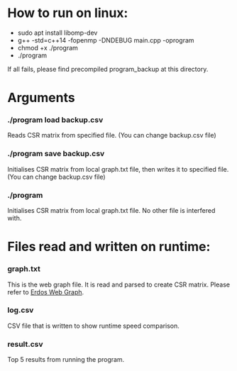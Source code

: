 # How to run on linux:
* sudo apt install libomp-dev
* g++ -std=c++14 -fopenmp -DNDEBUG main.cpp -oprogram
* chmod +x ./program
* ./program

If all fails, please find precompiled program_backup at this directory.

# Arguments
### ./program load backup.csv

Reads CSR matrix from specified file. (You can change backup.csv file)

### ./program save backup.csv

Initialises CSR matrix from local graph.txt file, then writes it to specified file. (You can change backup.csv file)

### ./program

Initialises CSR matrix from local graph.txt file. No other file is interfered with.

# Files read and written on runtime:
### graph.txt

This is the web graph file. It is read and parsed to create CSR matrix. Please refer to [Erdos Web Graph](https://web.archive.org/web/20220310125510/http://web-graph.org/index.php/download).

### log.csv

CSV file that is written to show runtime speed comparison.

### result.csv

Top 5 results from running the program.